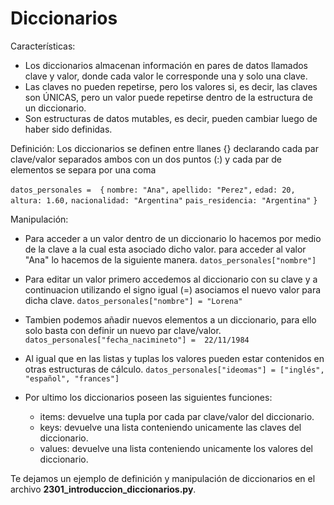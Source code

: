 # Diccionarios

Características:
* Los diccionarios almacenan información en pares de datos llamados clave y valor, donde cada valor le corresponde una y solo una clave.
* Las claves no pueden repetirse, pero los valores si, es decir, las claves son ÚNICAS, pero un valor puede repetirse dentro de la estructura de un diccionario. 
* Son estructuras de datos mutables, es decir, pueden cambiar luego de haber sido definidas.

Definición:
Los diccionarios se definen entre llanes {} declarando cada par clave/valor separados ambos con un dos puntos (:) y cada par de elementos se separa por una coma

`datos_personales =  {`
                        `nombre: "Ana",`
                        `apellido: "Perez",`
                        `edad: 20,`
                        `altura: 1.60,`
                        `nacionalidad: "Argentina"`
                        `pais_residencia: "Argentina"`
                    `}`

Manipulación:
* Para acceder a un valor dentro de un diccionario lo hacemos por medio de la clave a la cual esta asociado dicho valor. para acceder al valor "Ana" lo hacemos de la siguiente manera.
`datos_personales["nombre"]`

* Para editar un valor primero accedemos al diccionario con su clave y a continuacion utilizando el signo igual (=) asociamos el nuevo valor para dicha clave.
`datos_personales["nombre"] = "Lorena"`

* Tambien podemos añadir nuevos elementos a un diccionario, para ello solo basta con definir un nuevo par clave/valor.
`datos_personales["fecha_nacimineto"] =  22/11/1984`

* Al igual que en las listas y tuplas los valores pueden estar contenidos en otras estructuras de cálculo.
`datos_personales["ideomas"] = ["inglés", "español", "frances"]`

* Por ultimo los diccionarios poseen las siguientes funciones:
    - items: devuelve una tupla por cada par clave/valor del diccionario.
    - keys: devuelve una lista conteniendo unicamente las claves del diccionario.
    - values: devuelve una lista conteniendo unicamente los valores del diccionario.

Te dejamos un ejemplo de definición y manipulación de diccionarios en el archivo **2301_introduccion_diccionarios.py**.